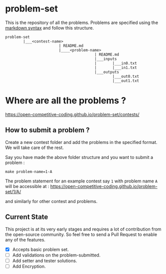 # problem-set

This is the repository of all the problems. Problems are specified using the [markdown syntax] and follow this structure.
```
problem-set
        |___<contest-name>
                        | README.md
                        |____<problem-name>
                                        | README.md
                                        |___inputs
                                        |       |___in0.txt
                                        |       |___in1.txt
                                        |___outputs
                                                |___out0.txt
                                                |___out1.txt
```

# Where are all the problems ?

https://open-competitive-coding.github.io/problem-set/contests/

## How to submit a problem ?
Create a new contest folder and add the problems in the specified format. We will take care of the rest.

Say you have made the above folder structure and you want to submit a problem :
```
make problem-name=1-A
```

The problem statement for an example contest say `1` with problem name `A` will be accessible at : https://open-competitive-coding.github.io/problem-set/1/A/

and similarly for other contest and problems.

## Current State
This project is at its very early stages and requires a lot of contribution from the open-source community. So feel free to send a Pull Request to enable any of the features.
- [x] Accepts basic problem set.
- [ ] Add validations on the problem-submitted.
- [ ] Add setter and tester solutions.
- [ ] Add Encryption.

[markdown syntax]: https://guides.github.com/features/mastering-markdown/
